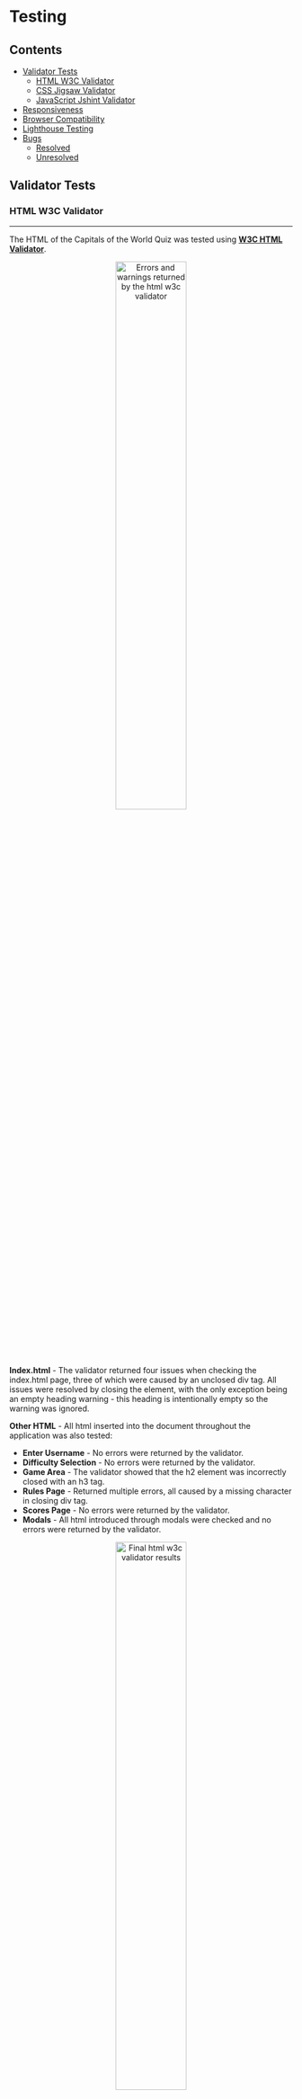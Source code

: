 # **Testing**

## Contents
- [Validator Tests](#validator-tests)
    - [HTML W3C Validator](#html-w3c-validator)
    - [CSS Jigsaw Validator](#css-jigsaw-validator)
    - [JavaScript Jshint Validator](#javascript-jshint-validator)
- [Responsiveness](#responsiveness)
- [Browser Compatibility](#browser-compatibility)
- [Lighthouse Testing](#lighthouse-testing)
- [Bugs](#bugs)
    - [Resolved](#resolved)
    - [Unresolved](#unresolved)

## Validator Tests

### **HTML W3C Validator**
---
The HTML of the Capitals of the World Quiz was tested using [**W3C HTML Validator**](https://validator.w3.org/). 

<p  align="center"><img  src="assets/readme-images/html-errors.png" alt="Errors and warnings returned by the html w3c validator" width="50%"></p>

**Index.html** - The validator returned four issues when checking the index.html page, three of which were caused by an unclosed div tag. All issues were resolved by closing the element, with the only exception being an empty heading warning - this heading is intentionally empty so the warning was ignored.

**Other HTML** - All html inserted into the document throughout the application was also tested:

-   **Enter Username** - No errors were returned by the validator.
-   **Difficulty Selection** - No errors were returned by the validator.
-   **Game Area** - The validator showed that the h2 element was incorrectly closed with an h3 tag.
-   **Rules Page** - Returned multiple errors, all caused by a missing character in closing div tag.
-   **Scores Page** - No errors were returned by the validator.
-   **Modals** - All html introduced through modals were checked and no errors were returned by the validator.

<p  align="center"><img  src="assets/readme-images/html-validation.png" alt="Final html w3c validator results" width="50%"></p>

All warnings returned by the validator have since been resolved and all HTML code now passes through without issue (The exception being the empty h3 tag mentioned previously).

[Back to contents](#contents)

### **CSS Jigsaw Validator**
---
The HTML of the Capitals of the World Quiz was tested using the [**Jigsaw CSS Validator**](https://jigsaw.w3.org/css-validator/). 

<p  align="center"><img  src="assets/readme-images/css-errors.png" alt="Errors and warnings returned by the css jigsaw validator" width="50%"></p>

The Jigsaw Validator returned two errors, both pertaining to two font-weight rules with the incorrect values. 

<p  align="center"><img  src="assets/readme-images/css-validated.png" alt="Css jigsaw validator confirming that there are no issues with the CSS code" width="50%"></p>

Both of these issues have since been resolved and the validator no longer shows any warnings.

[Back to contents](#contents)

## **JavaScript Jshint Validator**
---
The JavaScript of the Capitals of the World Quiz was tested using the [**Jshint Javascript Validator**](https://jshint.com/). 

<p  align="center"><img  src="assets/readme-images/js-errors.png" alt="Jshint validator initial results" width="75%"></p>

The validator initially showed 152 warnings. 

Many of these were resolved by including '**jshint esversion: 6**' at the top of the script - this specifies to the validator that the code uses ECMAScript 6 syntax. 

The vast majority of the remaining warnings were related to misplaced semi-colons and a few undeclared variables that had been missed in the development process. All unecessary semi-colons were removed and undeclared variables declared.

<p  align="center"><img  src="assets/readme-images/js-final-error.png" alt="Jshint validator final warning" width="75%"></p>

The final warning encountered was resolved by rearranging the order of the showAnswer function, ensuring that the function was declared outside the loop.

<p  align="center"><img  src="assets/readme-images/js-resolved.png" alt="Jshint validator final warning" width="75%"></p>

All warnings indicated by Jshint were resolved and the validator no longer returns any warnings.

[Back to contents](#contents)

## **Responsiveness**

The application is desktop first, meaning that it was designed to function at its best on larger screen sizes, however it has also been made responsive to most viewport dimensions. The following is a list of all of the specific resolutions and devices that the application has been tested on:

<p  align="center"><img  src="assets/readme-images/responsive-testing.png" alt="List of devices that responsiveness has been tested on" width="50%"></p>

The issue that kept returning seemed to be centering the modal in the middle of the screen vertically when it pops up - this was somewhat remedied through media queries but sometimes it will still appear slightly off center. Another issue stems from one of the padlock icons breaking to a second line before the other - this can knock the symmetry of the difficulty selection page. 

The application did not maintain its design on very small mobile phones such as the iPhone 4 (320px width) during testing. Although still playable on the iPhone 5/5s, the menu pushes icons off of the screen and can disjoint the whole page. This could be a focus for future development, however within the current scope it was not a priority to add responsiveness for devices as old as the iPhone 3/4/4s.

Learning from the responsive testing, in future developments it might be beneficial to design the application in mobile format first and build up from there. Although the game holds up on most smaller devices it looks markedly better on desktop, so if there was more time that is an area that would be a focus of improvement.

[Back to contents](#contents)

## **Browser Compatibility** 
The Capitals of the World game has been tested on Google Chrome, Mozilla Firefox, Safari, and Opera. On each browser the game has been played through fully, every icon has been checked for functionality, the game has been tested on different viewport sizes, and links have been opened to ensure that they work correctly.

**Chrome** - No discernable issues.

**Mozilla Firefox** - No discernable issues.

**Safari** - The game overall felt slower and there was a delay to sounds playing.

**Opera** - When not in full screen mode, game panel can spill over top and bottom of browser (Macbook).

Accross all sites the game functionality is retained, links open correctly, and buttons and icons work as expected. In terms of aesthetic, the responsiveness is unaffected on all of the browsers except for Opera. Due to the sidebar on Opera, in some situations the sizing is skewed - this was discovered on the Macbook 13" used to develop the application. The only other noticable change accross the browsers was a delay to sounds playing on Safari, this made the game feel slower and less responsive to user actions.

[Back to contents](#contents)

## **Lighthouse Testing**

<p  align="center"><img  src="assets/readme-images/lighthouse-testing.png" alt="Lighthouse testing results" width="75%"></p>

The lighthouse testing initially showed worse SEO than expected - this issue was resolved by adding a meta description and keywords to the head of the html document. In order to improve the performance on mobile, the advice from the Lighthouse report was to compress site images. The only image on the entire application is the background image, and despite following the advice by compressing it, the performance stayed at a similar level.

[Back to contents](#contents)

## **Bugs**

### **Resolved**

**Answers Appearing Twice** - One of the main bugs throughout the development process was the issue of randomizing the answer options in the game. After trying different functions, the issue was finally resolved by selecting four random indexes and pushing their values to an array. By using the .includes() method, answers were prevented from appearing twice. The same method was then used for the correct answer - an index of which answer button to fill is generated, but will only fill it if the correct answer does not already exist in the array of generated answers.

**Answers Not Displaying** - An issue that took up a fair amount of time in the development process was the answers not showing when the game was started at the end of a quiz. After hours of comparing values and types of data, the solution was simply that the buttons had to be reassigned on every game iteration.

**Home/Back Icon** - In pages the home icon and back icon would not load the main menu. The reason for this was that the file path in the a element was set from the position of the JavaScript file, and not from the index.html itself - where the JavaScript was inserting the html.

**Hover Issues** - During the game the CSS hover pseudo class would not function as expected. The issue was related to the CSS alterations made by JavaScript taking precedent. The bug was resolved by adding classes with greater importance to the function, meaning that the hover had better priority.

[Back to contents](#contents)

### **Unresolved**

**Correct Answer** - A bug that remains unresolved is that sometimes the correct answer sound will not play when it succeeds another correct answer. This does not happen every time however, and appears to be affected by how quickly the next answer is triggered.

**Modal Position** - Throughout different viewport sizes, the modal will sometimes not appear in the center of the screen vertically.

**Padlock** - The padlock icon in the difficulty selection are meant to start on a new line at the same point. There are instances where sometimes one padlock will break onto a new line before the other, upsetting the symmetry of the design.

[Back to contents](#contents)